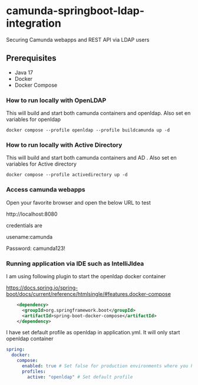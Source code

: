 # camunda-springboot-ldap-integration
Securing Camunda webapps and REST API via LDAP users

## Prerequisites
* Java 17
* Docker
* Docker Compose

### How to run locally with OpenLDAP 

This will build and start both camunda containers and openldap. Also set en variables for openldap

`docker compose --profile openldap --profile buildcamunda up -d`


### How to run locally with Active Directory

This will build and start both camunda containers and AD . Also set en variables for Active directory

`docker compose --profile activedirectory up -d`

### Access camunda webapps

Open your favorite browser and open the below URL to test

http://localhost:8080

credentials are 

usename:camunda

Password: camunda123!

### Running application via IDE such as IntelliJIdea

I am using following plugin to start the openldap docker container

https://docs.spring.io/spring-boot/docs/current/reference/htmlsingle/#features.docker-compose

```xml
    <dependency>
      <groupId>org.springframework.boot</groupId>
      <artifactId>spring-boot-docker-compose</artifactId>
    </dependency>
```

I have set default profile as openldap in application.yml. It will only start openldap container

```yml
spring:
  docker:
    compose:
      enabled: true # Set false for production environments where you have LDAP already running
      profiles:
        active: "openldap" # Set default profile
```
